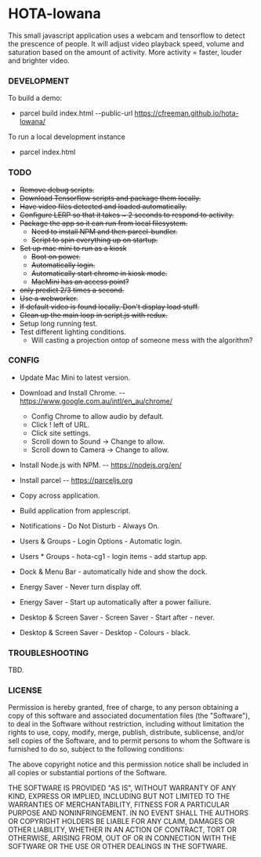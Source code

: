 # HOTA-lowana

This small javascript application uses a webcam and tensorflow to detect
the prescence of people. It will adjust video playback speed, volume and saturation based on the amount of activity. More activity = faster, louder and brighter video.

### DEVELOPMENT

To build a demo:
* parcel build index.html --public-url https://cfreeman.github.io/hota-lowana/

To run a local development instance
* parcel index.html

### TODO
* ~~Remove debug scripts.~~
* ~~Download Tensorflow scripts and package them locally.~~
* ~~Have video files detected and loaded automatically.~~
* ~~Configure LERP so that it takes ~ 2 seconds to respond to activity.~~
* ~~Package the app so it can run from local filesystem.~~
	* ~~Need to install NPM and then parcel-bundler.~~
	* ~~Script to spin everything up on startup.~~
* ~~Set up mac mini to run as a kiosk~~
	* ~~Boot on power.~~
	* ~~Automatically login.~~
	* ~~Automatically start chrome in kiosk mode.~~
	* ~~MacMini has an access point?~~
* ~~only predict 2/3 times a second.~~
* ~~Use a webworker.~~
* ~~If default video is found locally. Don't display load stuff.~~
* ~~Clean up the main loop in script.js with redux.~~
* Setup long running test.
* Test different lighting conditions.
	* Will casting a projection ontop of someone mess with the algorithm?

### CONFIG
* Update Mac Mini to latest version.

* Download and Install Chrome. -- https://www.google.com.au/intl/en_au/chrome/
	* Config Chrome to allow audio by default.
	* Click ! left of URL.
	* Click site settings.
	* Scroll down to Sound -> Change to allow.
	* Scroll down to Camera -> Change to allow.
* Install Node.js with NPM. -- https://nodejs.org/en/
* Install parcel -- https://parceljs.org
* Copy across application.
* Build application from applescript.

* Notifications - Do Not Disturb - Always On.
* Users & Groups - Login Options - Automatic login.
* Users * Groups - hota-cg1 - login items - add startup app.
* Dock & Menu Bar - automatically hide and show the dock.
* Energy Saver - Never turn display off.
* Energy Saver - Start up automatically after a power failiure.
* Desktop & Screen Saver - Screen Saver - Start after - never.
* Desktop & Screen Saver - Desktop - Colours - black.

### TROUBLESHOOTING

TBD.

### LICENSE
Permission is hereby granted, free of charge, to any person obtaining a copy of this software and associated documentation files (the "Software"), to deal in the Software without restriction, including without limitation the rights to use, copy, modify, merge, publish, distribute, sublicense, and/or sell copies of the Software, and to permit persons to whom the Software is furnished to do so, subject to the following conditions:

The above copyright notice and this permission notice shall be included in all copies or substantial portions of the Software.

THE SOFTWARE IS PROVIDED "AS IS", WITHOUT WARRANTY OF ANY KIND, EXPRESS OR IMPLIED, INCLUDING BUT NOT LIMITED TO THE WARRANTIES OF MERCHANTABILITY, FITNESS FOR A PARTICULAR PURPOSE AND NONINFRINGEMENT. IN NO EVENT SHALL THE AUTHORS OR COPYRIGHT HOLDERS BE LIABLE FOR ANY CLAIM, DAMAGES OR OTHER LIABILITY, WHETHER IN AN ACTION OF CONTRACT, TORT OR OTHERWISE, ARISING FROM, OUT OF OR IN CONNECTION WITH THE SOFTWARE OR THE USE OR OTHER DEALINGS IN THE SOFTWARE.

